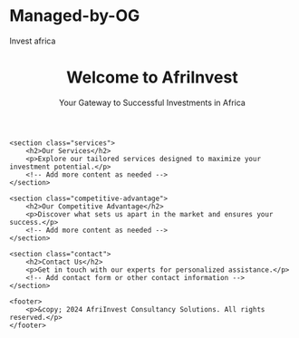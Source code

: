 # Managed-by-OG
Invest africa 
<!DOCTYPE html>
<html lang="en">
<head>
    <meta charset="UTF-8">
    <meta name="viewport" content="width=device-width, initial-scale=1.0">
    <link rel="stylesheet" href="styles.css">
    <title>AfriInvest Consultancy Solutions</title>
</head>
<body>
    <header>
        <h1>Welcome to AfriInvest</h1>
        <p>Your Gateway to Successful Investments in Africa</p>
    </header>

    <section class="services">
        <h2>Our Services</h2>
        <p>Explore our tailored services designed to maximize your investment potential.</p>
        <!-- Add more content as needed -->
    </section>

    <section class="competitive-advantage">
        <h2>Our Competitive Advantage</h2>
        <p>Discover what sets us apart in the market and ensures your success.</p>
        <!-- Add more content as needed -->
    </section>

    <section class="contact">
        <h2>Contact Us</h2>
        <p>Get in touch with our experts for personalized assistance.</p>
        <!-- Add contact form or other contact information -->
    </section>

    <footer>
        <p>&copy; 2024 AfriInvest Consultancy Solutions. All rights reserved.</p>
    </footer>
</body>
</html>
